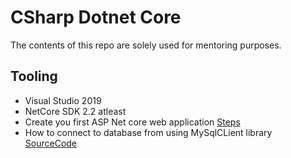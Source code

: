 # CSharp Dotnet Core

The contents of this repo are solely used for mentoring purposes.

## Tooling

- Visual Studio 2019
- NetCore SDK 2.2 atleast
- Create you first ASP Net core web application [Steps](https://docs.microsoft.com/en-us/visualstudio/ide/quickstart-aspnet-core?view=vs-2019)
- How to connect to database from using MySqlCLient library [SourceCode](https://dev.mysql.com/doc/connector-net/en/connector-net-tutorials-connection.html)
